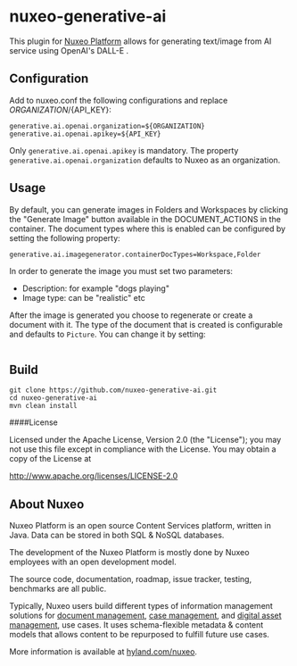 # nuxeo-generative-ai

This plugin for [Nuxeo Platform](http://hyland/com/nuxeo) allows for generating text/image from AI service using OpenAI's DALL-E .

## Configuration

Add to nuxeo.conf the following configurations and replace ${ORGANIZATION}/${API_KEY}:


```
generative.ai.openai.organization=${ORGANIZATION}
generative.ai.openai.apikey=${API_KEY}
```

Only `generative.ai.openai.apikey` is mandatory. The property `generative.ai.openai.organization` defaults to Nuxeo as an organization.

## Usage

By default, you can generate images in Folders and Workspaces by clicking the "Generate Image" button available in the
DOCUMENT_ACTIONS in the container.  The document types where this is enabled can be configured by setting the following property:

```
generative.ai.imagegenerator.containerDocTypes=Workspace,Folder
```

In order to generate the image you must set two parameters:
- Description: for example "dogs playing"
- Image type: can be "realistic" etc


After the image is generated you choose to regenerate or create a document with it. The type of the document that is created is configurable and defaults to `Picture`. You can change it by setting:

```generative.ai.imagegenerator.docType=Picture
```



## Build

```
git clone https://github.com/nuxeo-generative-ai.git
cd nuxeo-generative-ai
mvn clean install
```

####License

Licensed under the Apache License, Version 2.0 (the "License");
you may not use this file except in compliance with the License.
You may obtain a copy of the License at

http://www.apache.org/licenses/LICENSE-2.0

## About Nuxeo

Nuxeo Platform is an open source Content Services platform, written in Java.
Data can be stored in both SQL & NoSQL databases.

The development of the Nuxeo Platform is mostly done by Nuxeo employees with an
open development model.

The source code, documentation, roadmap, issue tracker, testing, benchmarks are
all public.

Typically, Nuxeo users build different types of information management solutions
for [document management](https://www.nuxeo.com/solutions/document-management/),
[case management](https://www.nuxeo.com/solutions/case-management/), and
[digital asset
management](https://www.nuxeo.com/solutions/dam-digital-asset-management/), use
cases. It uses schema-flexible metadata & content models that allows content to
be repurposed to fulfill future use cases.

More information is available at [hyland.com/nuxeo](https://hyland.com/nuxeo).

